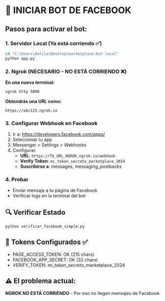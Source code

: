 # 🚀 INICIAR BOT DE FACEBOOK

## Pasos para activar el bot:

### 1. Servidor Local (Ya está corriendo ✅)
```bash
cd "C:\Users\datila\Desktop\marketplace-bot-local"
python app.py
```

### 2. Ngrok (NECESARIO - NO ESTÁ CORRIENDO ❌)
**En una nueva terminal:**
```bash
ngrok http 5000
```

**Obtendrás una URL como:**
```
https://abc123.ngrok.io
```

### 3. Configurar Webhook en Facebook
1. Ir a: https://developers.facebook.com/apps/
2. Seleccionar tu app
3. Messenger > Settings > Webhooks
4. Configurar:
   - **URL**: `https://TU_URL_NGROK.ngrok.io/webhook`
   - **Verify Token**: `mi_token_secreto_marketplace_2024`
   - **Suscribirse a**: messages, messaging_postbacks

### 4. Probar
- Enviar mensaje a tu página de Facebook
- Verificar logs en la terminal del bot

## 🔍 Verificar Estado
```bash
python verificar_facebook_simple.py
```

## 📝 Tokens Configurados ✅
- PAGE_ACCESS_TOKEN: OK (215 chars)
- FACEBOOK_APP_SECRET: OK (32 chars)  
- VERIFY_TOKEN: mi_token_secreto_marketplace_2024

## ⚠️ El problema actual:
**NGROK NO ESTÁ CORRIENDO** - Por eso no llegan mensajes de Facebook